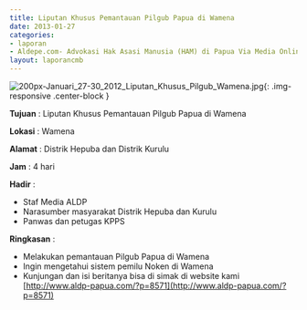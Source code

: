 ```yaml
---
title: Liputan Khusus Pemantauan Pilgub Papua di Wamena
date: 2013-01-27
categories:
- laporan
- Aldepe.com- Advokasi Hak Asasi Manusia (HAM) di Papua Via Media Online, Mobile Phone dan Social Media
layout: laporancmb
---
```


![200px-Januari_27-30_2012_Liputan_Khusus_Pilgub_Wamena.jpg](/uploads/200px-Januari_27-30_2012_Liputan_Khusus_Pilgub_Wamena.jpg){: .img-responsive .center-block }

**Tujuan** : Liputan Khusus Pemantauan Pilgub Papua di Wamena

**Lokasi** : Wamena

**Alamat** : Distrik Hepuba dan Distrik Kurulu

**Jam** : 4 hari

**Hadir** : 
* Staf Media ALDP
* Narasumber masyarakat Distrik Hepuba dan Kurulu
* Panwas dan petugas KPPS

**Ringkasan** : 
* Melakukan pemantauan Pilgub Papua di Wamena
* Ingin mengetahui sistem pemilu Noken di Wamena
* Kunjungan dan isi beritanya bisa di simak di website kami [http://www.aldp-papua.com/?p=8571](http://www.aldp-papua.com/?p=8571)

